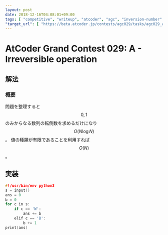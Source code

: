 ```yaml
---
layout: post
date: 2018-12-16T04:08:01+09:00
tags: [ "competitive", "writeup", "atcoder", "agc", "inversion-number" ]
"target_url": [ "https://beta.atcoder.jp/contests/agc029/tasks/agc029_a" ]
---
```


# AtCoder Grand Contest 029: A - Irreversible operation

## 解法

### 概要

問題を整理すると $$0, 1$$ のみからなる数列の転倒数を求めるだけになり $$O(N \log N)$$。
値の種類が有限であることを利用すれば $$O(N)$$。

## 実装

``` c++
#!/usr/bin/env python3
s = input()
ans = 0
b = 0
for c in s:
    if c == 'W':
        ans += b
    elif c == 'B':
        b += 1
print(ans)
```
